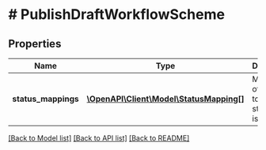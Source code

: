 # # PublishDraftWorkflowScheme

## Properties

Name | Type | Description | Notes
------------ | ------------- | ------------- | -------------
**status_mappings** | [**\OpenAPI\Client\Model\StatusMapping[]**](StatusMapping.md) | Mappings of statuses to new statuses for issue types. | [optional]

[[Back to Model list]](../../README.md#models) [[Back to API list]](../../README.md#endpoints) [[Back to README]](../../README.md)

